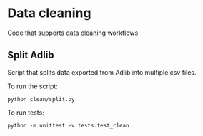 # Data cleaning
Code that supports data cleaning workflows

## Split Adlib
Script that splits data exported from Adlib into multiple csv files.

To run the script:
```
python clean/split.py
```

To run tests:
```
python -m unittest -v tests.test_clean
```
